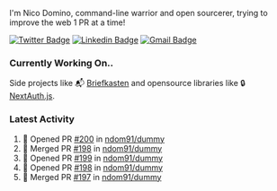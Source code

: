 
I'm Nico Domino, command-line warrior and open sourcerer, trying to improve the web 1 PR at a time!

[![Twitter Badge](https://img.shields.io/badge/-@ndom91-1ca0f1?style=flat-square&labelColor=1ca0f1&logo=twitter&logoColor=white&link=https://twitter.com/ndom91)](https://twitter.com/ndom91) [![Linkedin Badge](https://img.shields.io/badge/-ndom91-blue?style=flat-square&logo=Linkedin&logoColor=white&link=https://www.linkedin.com/in/ndom91/)](https://www.linkedin.com/in/ndom91/) [![Gmail Badge](https://img.shields.io/badge/-yo@ndo.dev-c14438?style=flat-square&logo=mail.ru&logoColor=white&link=mailto:yo@ndo.dev)](mailto:yo@ndo.dev)

### Currently Working On..

Side projects like 📬 [Briefkasten](https://briefkastenhq.com) and opensource libraries like 🔒 [NextAuth.js](https://github.com/nextauthjs/next-auth).

<!--START_SECTION_PROFILE_VIEWS:readme-info-->
<!--END_SECTION_PROFILE_VIEWS:readme-info-->

<!--START_SECTION_DAILY_COMMIT:readme-info-->
<!--END_SECTION_DAILY_COMMIT:readme-info-->

<!--START_SECTION_WEEKLY_COMMIT:readme-info-->
<!--END_SECTION_WEEKLY_COMMIT:readme-info-->

### Latest Activity

<!--START_SECTION:activity-->
1. 💪 Opened PR [#200](https://github.com/ndom91/dummy/pull/200) in [ndom91/dummy](https://github.com/ndom91/dummy)
2. 🎉 Merged PR [#198](https://github.com/ndom91/dummy/pull/198) in [ndom91/dummy](https://github.com/ndom91/dummy)
3. 💪 Opened PR [#199](https://github.com/ndom91/dummy/pull/199) in [ndom91/dummy](https://github.com/ndom91/dummy)
4. 💪 Opened PR [#198](https://github.com/ndom91/dummy/pull/198) in [ndom91/dummy](https://github.com/ndom91/dummy)
5. 🎉 Merged PR [#197](https://github.com/ndom91/dummy/pull/197) in [ndom91/dummy](https://github.com/ndom91/dummy)
<!--END_SECTION:activity-->
